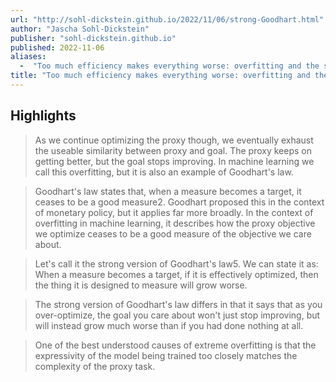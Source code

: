 ```yaml
---
url: "http://sohl-dickstein.github.io/2022/11/06/strong-Goodhart.html"
author: "Jascha Sohl-Dickstein"
publisher: "sohl-dickstein.github.io"
published: 2022-11-06
aliases:
  -  "Too much efficiency makes everything worse: overfitting and the strong version of Goodhart’s law"
title: "Too much efficiency makes everything worse: overfitting and the strong version of Goodhart’s law"
---
```


## Highlights
> As we continue optimizing the proxy though, we eventually exhaust the useable similarity between proxy and goal. The proxy keeps on getting better, but the goal stops improving. In machine learning we call this overfitting, but it is also an example of Goodhart's law.

> Goodhart's law states that, when a measure becomes a target, it ceases to be a good measure2. Goodhart proposed this in the context of monetary policy, but it applies far more broadly. In the context of overfitting in machine learning, it describes how the proxy objective we optimize ceases to be a good measure of the objective we care about.

> Let's call it the strong version of Goodhart's law5. We can state it as: When a measure becomes a target, if it is effectively optimized, then the thing it is designed to measure will grow worse.

> The strong version of Goodhart's law differs in that it says that as you over-optimize, the goal you care about won't just stop improving, but will instead grow much worse than if you had done nothing at all.

> One of the best understood causes of extreme overfitting is that the expressivity of the model being trained too closely matches the complexity of the proxy task.

